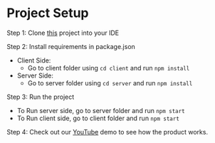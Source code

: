 # Project Setup

Step 1: Clone [this](https://github.com/itsdarshan/1Announce.git) project into your IDE

Step 2: Install requirements in package.json

* Client Side:
  * Go to client folder using ``cd client`` and run `npm install`
* Server Side: 
  * Go to server folder using ``cd server`` and run `npm install`

Step 3: Run the project

* To Run server side, go to server folder and run ``npm start``
* To Run client side, go to client folder and run ``npm start``

Step 4: Check out our [YouTube](https://youtu.be/r_sLfgYNqCg) demo to see how the product works.

